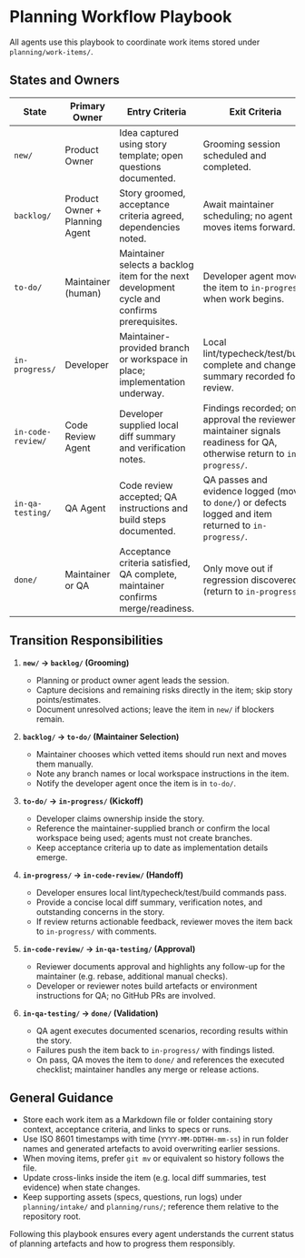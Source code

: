 # Planning Workflow Playbook

All agents use this playbook to coordinate work items stored under
`planning/work-items/`.

## States and Owners

| State | Primary Owner | Entry Criteria | Exit Criteria |
| --- | --- | --- | --- |
| `new/` | Product Owner | Idea captured using story template; open questions documented. | Grooming session scheduled and completed. |
| `backlog/` | Product Owner + Planning Agent | Story groomed, acceptance criteria agreed, dependencies noted. | Await maintainer scheduling; no agent moves items forward. |
| `to-do/` | Maintainer (human) | Maintainer selects a backlog item for the next development cycle and confirms prerequisites. | Developer agent moves the item to `in-progress/` when work begins. |
| `in-progress/` | Developer | Maintainer-provided branch or workspace in place; implementation underway. | Local lint/typecheck/test/build complete and change summary recorded for review. |
| `in-code-review/` | Code Review Agent | Developer supplied local diff summary and verification notes. | Findings recorded; on approval the reviewer or maintainer signals readiness for QA, otherwise return to `in-progress/`. |
| `in-qa-testing/` | QA Agent | Code review accepted; QA instructions and build steps documented. | QA passes and evidence logged (move to `done/`) or defects logged and item returned to `in-progress/`. |
| `done/` | Maintainer or QA | Acceptance criteria satisfied, QA complete, maintainer confirms merge/readiness. | Only move out if regression discovered (return to `in-progress/`). |

## Transition Responsibilities

1. **`new/` → `backlog/` (Grooming)**
   - Planning or product owner agent leads the session.
   - Capture decisions and remaining risks directly in the item; skip story points/estimates.
   - Document unresolved actions; leave the item in `new/` if blockers remain.

2. **`backlog/` → `to-do/` (Maintainer Selection)**
   - Maintainer chooses which vetted items should run next and moves them manually.
   - Note any branch names or local workspace instructions in the item.
   - Notify the developer agent once the item is in `to-do/`.

3. **`to-do/` → `in-progress/` (Kickoff)**
   - Developer claims ownership inside the story.
   - Reference the maintainer-supplied branch or confirm the local workspace being used; agents must not create branches.
   - Keep acceptance criteria up to date as implementation details emerge.

4. **`in-progress/` → `in-code-review/` (Handoff)**
   - Developer ensures local lint/typecheck/test/build commands pass.
   - Provide a concise local diff summary, verification notes, and outstanding concerns in the story.
   - If review returns actionable feedback, reviewer moves the item back to `in-progress/` with comments.

5. **`in-code-review/` → `in-qa-testing/` (Approval)**
   - Reviewer documents approval and highlights any follow-up for the maintainer (e.g. rebase, additional manual checks).
   - Developer or reviewer notes build artefacts or environment instructions for QA; no GitHub PRs are involved.

6. **`in-qa-testing/` → `done/` (Validation)**
   - QA agent executes documented scenarios, recording results within the story.
   - Failures push the item back to `in-progress/` with findings listed.
   - On pass, QA moves the item to `done/` and references the executed checklist; maintainer handles any merge or release actions.

## General Guidance

- Store each work item as a Markdown file or folder containing story context, acceptance criteria, and links to specs or runs.
- Use ISO 8601 timestamps with time (`YYYY-MM-DDTHH-mm-ss`) in run folder names and generated artefacts to avoid overwriting earlier sessions.
- When moving items, prefer `git mv` or equivalent so history follows the file.
- Update cross-links inside the item (e.g. local diff summaries, test evidence) when state changes.
- Keep supporting assets (specs, questions, run logs) under `planning/intake/` and `planning/runs/`; reference them relative to the repository root.

Following this playbook ensures every agent understands the current status of planning artefacts and how to progress them responsibly.
